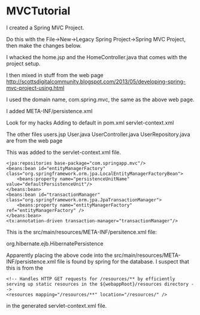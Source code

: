 # MVCTutorial

I created a Spring MVC Project.

Do this with the File->New->Legacy Spring Project->Spring MVC Project, then make the changes below.

I whacked the home.jsp and the HomeController.java
that comes with the project setup.

I then mixed in stuff from the web page
http://scottsdigitalcommunity.blogspot.com/2013/05/developing-spring-mvc-project-using.html

I used the domain name, com.spring.mvc, the same as the above web page.

I added META-INF/persistence.xml

Look for my hacks
	Adding to default
in
	pom.xml
	servlet-context.xml

The other files
	users.jsp
	User.java
	UserController.java
	UserRepository.java
are from the web page

This was added to the servlet-context.xml file.

<!-- Adding to default 
Added properties to beans:beans
	xmlns:tx="http://www.springframework.org/schema/tx"
	xmlns:jpa="http://www.springframework.org/schema/data/jpa"
Added to beans:beans property xsi:schemaLocation
	http://www.springframework.org/schema/tx http://www.springframework.org/schema/tx/spring-tx.xsd
	http://www.springframework.org/schema/data/jpa http://www.springframework.org/schema/data/jpa/spring-jpa.xsd
-->
	<jpa:repositories base-package="com.springapp.mvc"/>
	<beans:bean id="entityManagerFactory" class="org.springframework.orm.jpa.LocalEntityManagerFactoryBean">
		<beans:property name="persistenceUnitName" value="defaultPersistenceUnit"/>
	</beans:bean>
	<beans:bean id="transactionManager" class="org.springframework.orm.jpa.JpaTransactionManager">
		<beans:property name="entityManagerFactory" ref="entityManagerFactory" />
	</beans:bean>
	<tx:annotation-driven transaction-manager="transactionManager"/>
<!-- Done adding to default -->

This is the src/main/resources/META-INF/persitence.xml file:

<?xml version="1.0" encoding="UTF-8"?>
<persistence version="2.0"
	xmlns="http://java.sun.com/xml/ns/persistence" xmlns:xsi="http://www.w3.org/2001/XMLSchema-instance"
	xsi:schemaLocation="http://java.sun.com/xml/ns/persistence http://java.sun.com/xml/ns/persistence/persistence_2_0.xsd">
	<persistence-unit name="defaultPersistenceUnit"
		transaction-type="RESOURCE_LOCAL">
		<provider>org.hibernate.ejb.HibernatePersistence</provider>
		<properties>
			<property name="hibernate.dialect" value="org.hibernate.dialect.HSQLDialect" />
			<property name="hibernate.connection.url" value="jdbc:hsqldb:mem:spring" />
			<property name="hibernate.connection.driver_class" value="org.hsqldb.jdbcDriver" />
			<property name="hibernate.connection.username" value="sa" />
			<property name="hibernate.connection.password" value="" />
			<property name="hibernate.hbm2ddl.auto" value="create-drop" />
		</properties>
	</persistence-unit>
</persistence>

Apparently placing the above code into the src/main/resources/META-INF/persistence.xml file is found by spring for the database.  I suspect
that this is from the 

	<!-- Handles HTTP GET requests for /resources/** by efficiently serving up static resources in the ${webappRoot}/resources directory -->
	<resources mapping="/resources/**" location="/resources/" />


in the generated servlet-context.xml file.
